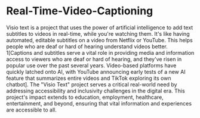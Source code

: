 # Real-Time-Video-Captioning

Visio text is a project that uses the power of artificial intelligence to add text subtitles to videos in real-time, while you're watching them. It's like having automated, editable subtitles on a video from Netflix or YouTube. This helps people who are deaf or hard of hearing understand videos better. 1[Captions and subtitles serve a vital role in providing media and information access to viewers who are deaf or hard of hearing, and they've risen in popular use over the past several years. Video-based platforms have quickly latched onto AI, with YouTube announcing early tests of a new AI feature that summarizes entire videos and TikTok exploring its own chatbot]. The "Visio Text" project serves a critical real-world need by addressing accessibility and inclusivity challenges in the digital era. This project's impact extends to education, employment, healthcare, entertainment, and beyond, ensuring that vital information and experiences are accessible to all.

